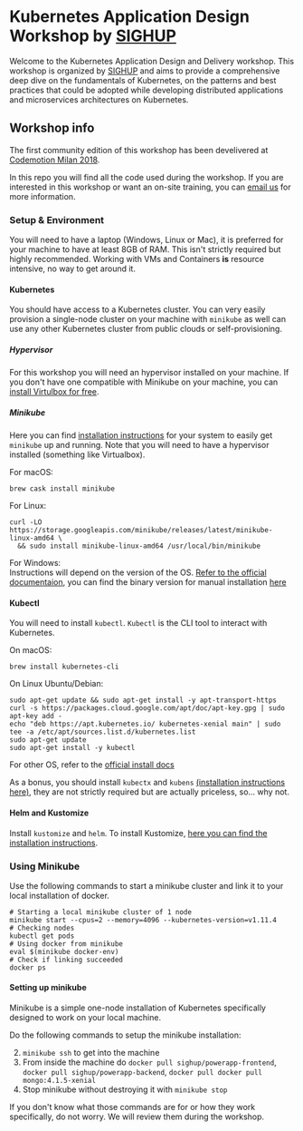 # Kubernetes Application Design Workshop by [SIGHUP](https://sighup.io)

Welcome to the Kubernetes Application Design and Delivery workshop. This workshop is organized by [SIGHUP](https://sighup.io) and aims to provide a comprehensive deep dive on the fundamentals of Kubernetes, on the patterns and best practices that could be adopted while developing distributed applications and microservices architectures on Kubernetes.

## Workshop info

The first community edition of this workshop has been develivered at [Codemotion Milan 2018](https://milan2018.codemotionworld.com/workshop/kubernetes-application-design-and-delivery/).

In this repo you will find all the code used during the workshop. If you are interested in this workshop or want an on-site training, you can [email us](mailto:training@sighup.io) for more information.

### Setup & Environment

You will need to have a laptop (Windows, Linux or Mac), it is preferred for your machine to have at least 8GB of RAM. This isn't strictly required but highly recommended. Working with VMs and Containers **is** resource intensive, no way to get around it.

#### Kubernetes

You should have access to a Kubernetes cluster. You can very easily provision a single-node cluster on your machine with `minikube` as well can use any other Kubernetes cluster from public clouds or self-provisioning.

##### Hypervisor

For this workshop you will need an hypervisor installed on your machine. If you don't have one compatible with Minikube on your machine, you can [install Virtulbox for free](https://www.virtualbox.org/).

##### Minikube
Here you can find [installation instructions](https://github.com/kubernetes/minikube#installation) for your system to easily get `minikube` up and running. Note that you will need to have a hypervisor installed (something like Virtualbox).

For macOS:  

```shell
brew cask install minikube
```

For Linux:  
```shell
curl -LO https://storage.googleapis.com/minikube/releases/latest/minikube-linux-amd64 \
  && sudo install minikube-linux-amd64 /usr/local/bin/minikube
```

For Windows:  
Instructions will depend on the version of the OS. [Refer to the official documentaion](https://github.com/kubernetes/minikube#windows), you can find the binary version for manual installation [here](https://storage.googleapis.com/minikube/releases/latest/minikube-windows-amd64.exe)

#### Kubectl
You will need to install `kubectl`. `Kubectl` is the CLI tool to interact with Kubernetes.

On macOS:  
```shell
brew install kubernetes-cli
```

On Linux Ubuntu/Debian:  
```shell
sudo apt-get update && sudo apt-get install -y apt-transport-https
curl -s https://packages.cloud.google.com/apt/doc/apt-key.gpg | sudo apt-key add -
echo "deb https://apt.kubernetes.io/ kubernetes-xenial main" | sudo tee -a /etc/apt/sources.list.d/kubernetes.list
sudo apt-get update
sudo apt-get install -y kubectl
```

For other OS, refer to the [official install docs](https://kubernetes.io/docs/tasks/tools/install-kubectl/#install-kubectl)

As a bonus, you should install `kubectx` and `kubens` [(installation instructions here)](https://github.com/ahmetb/kubectx#installation), they are not strictly required but are actually priceless, so... why not.

#### Helm and Kustomize

Install `kustomize` and `helm`. To install Kustomize, [here you can find the installation instructions](https://github.com/kubernetes-sigs/kustomize/blob/master/docs/INSTALL.md).

### Using Minikube

Use the following commands to start a minikube cluster and link it to your local installation of docker.

```shell
# Starting a local minikube cluster of 1 node
minikube start --cpus=2 --memory=4096 --kubernetes-version=v1.11.4
# Checking nodes
kubectl get pods
# Using docker from minikube
eval $(minikube docker-env)
# Check if linking succeeded
docker ps
```

#### Setting up minikube

Minikube is a simple one-node installation of Kubernetes specifically designed to work on your local machine.

Do the following commands to setup the minikube installation:

2. `minikube ssh` to get into the machine
3. From inside the machine do `docker pull sighup/powerapp-frontend`, `docker pull sighup/powerapp-backend`, `docker pull docker pull mongo:4.1.5-xenial`
4. Stop minikube without destroying it with `minikube stop`

If you don't know what those commands are for or how they work specifically, do not worry. We will review them during the workshop.
